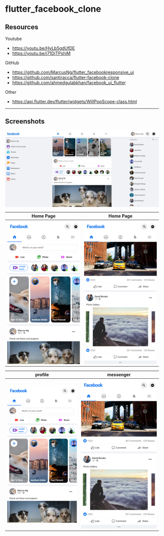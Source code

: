 # flutter_facebook_clone

## Resources

Youtube

- https://youtu.be/HvLb5gdUfDE
- https://youtu.be/j71DiTPshiM

GitHub

- https://github.com/MarcusNg/flutter_facebookresponsive_ui
- https://github.com/santiracca/flutter-facebook-clone
- https://github.com/ahmedgulabkhan/facebook_ui_flutter

Other

- https://api.flutter.dev/flutter/widgets/WillPopScope-class.html

---

## Screenshots

![Desktop](screenshots/screenshot1.jpeg)

|              Home Page               |              Home Page               |
| :----------------------------------: | :----------------------------------: |
| ![Home](screenshots/screenshot2.png) | ![Home](screenshots/screenshot3.png) |

|                 profile                 |                 messenger                 |
| :-------------------------------------: | :---------------------------------------: |
| ![profile](screenshots/screenshot2.png) | ![messenger](screenshots/screenshot3.png) |
